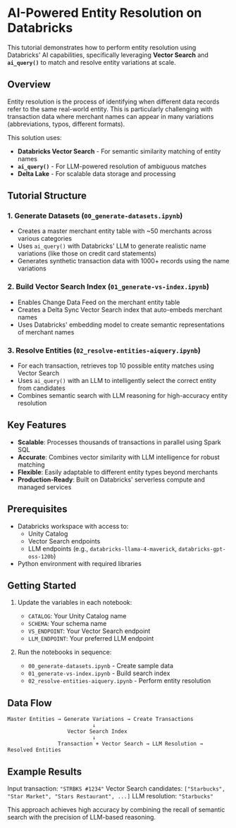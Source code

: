 # AI-Powered Entity Resolution on Databricks

This tutorial demonstrates how to perform entity resolution using Databricks' AI capabilities, specifically leveraging **Vector Search** and **`ai_query()`** to match and resolve entity variations at scale.

## Overview

Entity resolution is the process of identifying when different data records refer to the same real-world entity. This is particularly challenging with transaction data where merchant names can appear in many variations (abbreviations, typos, different formats).

This solution uses:

- **Databricks Vector Search** - For semantic similarity matching of entity names
- **`ai_query()`** - For LLM-powered resolution of ambiguous matches
- **Delta Lake** - For scalable data storage and processing

## Tutorial Structure

### 1. Generate Datasets (`00_generate-datasets.ipynb`)

- Creates a master merchant entity table with ~50 merchants across various categories
- Uses `ai_query()` with Databricks' LLM to generate realistic name variations (like those on credit card statements)
- Generates synthetic transaction data with 1000+ records using the name variations

### 2. Build Vector Search Index (`01_generate-vs-index.ipynb`)

- Enables Change Data Feed on the merchant entity table
- Creates a Delta Sync Vector Search index that auto-embeds merchant names
- Uses Databricks' embedding model to create semantic representations of merchant names

### 3. Resolve Entities (`02_resolve-entities-aiquery.ipynb`)

- For each transaction, retrieves top 10 possible entity matches using Vector Search
- Uses `ai_query()` with an LLM to intelligently select the correct entity from candidates
- Combines semantic search with LLM reasoning for high-accuracy entity resolution

## Key Features

- **Scalable**: Processes thousands of transactions in parallel using Spark SQL
- **Accurate**: Combines vector similarity with LLM intelligence for robust matching
- **Flexible**: Easily adaptable to different entity types beyond merchants
- **Production-Ready**: Built on Databricks' serverless compute and managed services

## Prerequisites

- Databricks workspace with access to:
  - Unity Catalog
  - Vector Search endpoints
  - LLM endpoints (e.g., `databricks-llama-4-maverick`, `databricks-gpt-oss-120b`)
- Python environment with required libraries

## Getting Started

1. Update the variables in each notebook:
   - `CATALOG`: Your Unity Catalog name
   - `SCHEMA`: Your schema name
   - `VS_ENDPOINT`: Your Vector Search endpoint
   - `LLM_ENDPOINT`: Your preferred LLM endpoint

2. Run the notebooks in sequence:
   - `00_generate-datasets.ipynb` - Create sample data
   - `01_generate-vs-index.ipynb` - Build search index
   - `02_resolve-entities-aiquery.ipynb` - Perform entity resolution

## Data Flow

```text
Master Entities → Generate Variations → Create Transactions
                           ↓
                   Vector Search Index
                           ↓
                Transaction + Vector Search → LLM Resolution → Resolved Entities
```

## Example Results

Input transaction: `"STRBKS #1234"`
Vector Search candidates: `["Starbucks", "Star Market", "Stars Restaurant", ...]`
LLM resolution: `"Starbucks"`

This approach achieves high accuracy by combining the recall of semantic search with the precision of LLM-based reasoning.
